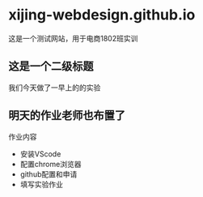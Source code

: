 # xijing-webdesign.github.io

这是一个测试网站，用于电商1802班实训

## 这是一个二级标题

我们今天做了一早上的的实验

## 明天的作业老师也布置了

作业内容
- 安装VScode
- 配置chrome浏览器
- github配置和申请
- 填写实验作业
